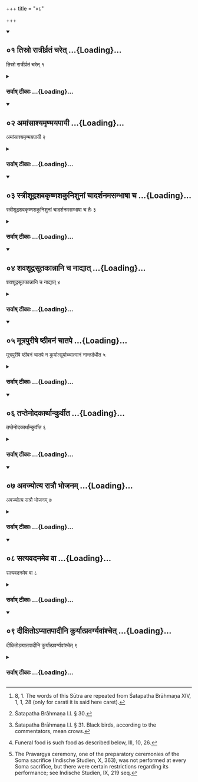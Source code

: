 +++
title = "०८"

+++
<div class="js_include" includetitle="true" newlevelforh1="2" unfilled url="/vedAH_yajuH/vAjasaneyam/sUtram/pAraskara-gRhyam/vishvAsa-prastutiH/2/08/01_tisro_rAtrIrvrataM_charet.md">
<details open><summary><h2>०१ तिस्रो रात्रीर्व्रतं चरेत् ...{Loading}...</h2></summary>

तिस्रो रात्रीर्व्रतं चरेत् १
</details>
</div>
<div class="js_include collapsed" newlevelforh1="3" title="सर्वाष् टीकाः" unfilled url="/vedAH_yajuH/vAjasaneyam/sUtram/pAraskara-gRhyam/sarvASh_TIkAH/2/08/01_tisro_rAtrIrvrataM_charet.md">
<details><summary><h3>सर्वाष् टीकाः ...{Loading}...</h3></summary>

1 [^1] . Through a period of three nights (after the Samāvartana) he should keep (the following) observances.


[^1]:  8, 1. The words of this Sūtra are repeated from Śatapatha Brāhmaṇa XIV, 1, 1, 28 (only for carati it is said here caret).


</details>
</div>
<div class="js_include" includetitle="true" newlevelforh1="2" unfilled url="/vedAH_yajuH/vAjasaneyam/sUtram/pAraskara-gRhyam/vishvAsa-prastutiH/2/08/02_amAMsAshyamRNmayapAyI.md">
<details open><summary><h2>०२ अमांसाश्यमृण्मयपायी ...{Loading}...</h2></summary>

अमांसाश्यमृण्मयपायी २
</details>
</div>
<div class="js_include collapsed" newlevelforh1="3" title="सर्वाष् टीकाः" unfilled url="/vedAH_yajuH/vAjasaneyam/sUtram/pAraskara-gRhyam/sarvASh_TIkAH/2/08/02_amAMsAshyamRNmayapAyI.md">
<details><summary><h3>सर्वाष् टीकाः ...{Loading}...</h3></summary>

2 [^2] . He shall eat no flesh and not drink out of an earthen vessel.


[^2]:  Śatapatha Brāhmaṇa l.l. § 30.


</details>
</div>
<div class="js_include" includetitle="true" newlevelforh1="2" unfilled url="/vedAH_yajuH/vAjasaneyam/sUtram/pAraskara-gRhyam/vishvAsa-prastutiH/2/08/03_strIshUdrashavakRShNashakunishunAM_chAdarshanam.md">
<details open><summary><h2>०३ स्त्रीशूद्रशवकृष्णशकुनिशुनां चादर्शनमसम्भाषा च ...{Loading}...</h2></summary>

स्त्रीशूद्रशवकृष्णशकुनिशुनां चादर्शनमसम्भाषा च तैः ३
</details>
</div>
<div class="js_include collapsed" newlevelforh1="3" title="सर्वाष् टीकाः" unfilled url="/vedAH_yajuH/vAjasaneyam/sUtram/pAraskara-gRhyam/sarvASh_TIkAH/2/08/03_strIshUdrashavakRShNashakunishunAM_chAdarshanam.md">
<details><summary><h3>सर्वाष् टीकाः ...{Loading}...</h3></summary>

3 [^3] . He shall avoid seeing women, Śūdras, dead bodies, black birds, and dogs, and shall not talk to (such beings).


[^3]:  Śatapatha Brāhmaṇa l.l. § 31. Black birds, according to the commentators, mean crows.


</details>
</div>
<div class="js_include" includetitle="true" newlevelforh1="2" unfilled url="/vedAH_yajuH/vAjasaneyam/sUtram/pAraskara-gRhyam/vishvAsa-prastutiH/2/08/04_shavashUdrasUtakAnnAni_cha_nAdyAt.md">
<details open><summary><h2>०४ शवशूद्रसूतकान्नानि च नाद्यात् ...{Loading}...</h2></summary>

शवशूद्रसूतकान्नानि च नाद्यात् ४
</details>
</div>
<div class="js_include collapsed" newlevelforh1="3" title="सर्वाष् टीकाः" unfilled url="/vedAH_yajuH/vAjasaneyam/sUtram/pAraskara-gRhyam/sarvASh_TIkAH/2/08/04_shavashUdrasUtakAnnAni_cha_nAdyAt.md">
<details><summary><h3>सर्वाष् टीकाः ...{Loading}...</h3></summary>

4 [^4] . He shall not eat funeral food, or food of a


[^4]:  Funeral food is such food as described below, III, 10, 26.


Śūdra, or of a woman lying-in (during the period of her impurity).

</details>
</div>
<div class="js_include" includetitle="true" newlevelforh1="2" unfilled url="/vedAH_yajuH/vAjasaneyam/sUtram/pAraskara-gRhyam/vishvAsa-prastutiH/2/08/05_mUtrapurIShe_ShThIvanaM_chAtape.md">
<details open><summary><h2>०५ मूत्रपुरीषे ष्ठीवनं चातपे ...{Loading}...</h2></summary>

मूत्रपुरीषे ष्ठीवनं चातपे न कुर्यात्सूर्याच्चात्मानं नान्तर्दधीत ५
</details>
</div>
<div class="js_include collapsed" newlevelforh1="3" title="सर्वाष् टीकाः" unfilled url="/vedAH_yajuH/vAjasaneyam/sUtram/pAraskara-gRhyam/sarvASh_TIkAH/2/08/05_mUtrapurIShe_ShThIvanaM_chAtape.md">
<details><summary><h3>सर्वाष् टीकाः ...{Loading}...</h3></summary>

5. He shall not void urine or excrements, or spit out in the sun-shine, and shall riot cover himself against the sun.

</details>
</div>
<div class="js_include" includetitle="true" newlevelforh1="2" unfilled url="/vedAH_yajuH/vAjasaneyam/sUtram/pAraskara-gRhyam/vishvAsa-prastutiH/2/08/06_taptenodakArthAnkurvIta.md">
<details open><summary><h2>०६ तप्तेनोदकार्थान्कुर्वीत ...{Loading}...</h2></summary>

तप्तेनोदकार्थान्कुर्वीत ६
</details>
</div>
<div class="js_include collapsed" newlevelforh1="3" title="सर्वाष् टीकाः" unfilled url="/vedAH_yajuH/vAjasaneyam/sUtram/pAraskara-gRhyam/sarvASh_TIkAH/2/08/06_taptenodakArthAnkurvIta.md">
<details><summary><h3>सर्वाष् टीकाः ...{Loading}...</h3></summary>

6. He shall take warm water for (the rites) in which water is wanted.

</details>
</div>
<div class="js_include" includetitle="true" newlevelforh1="2" unfilled url="/vedAH_yajuH/vAjasaneyam/sUtram/pAraskara-gRhyam/vishvAsa-prastutiH/2/08/07_avajyotya_rAtrau_bhojanam.md">
<details open><summary><h2>०७ अवज्योत्य रात्रौ भोजनम् ...{Loading}...</h2></summary>

अवज्योत्य रात्रौ भोजनम् ७
</details>
</div>
<div class="js_include collapsed" newlevelforh1="3" title="सर्वाष् टीकाः" unfilled url="/vedAH_yajuH/vAjasaneyam/sUtram/pAraskara-gRhyam/sarvASh_TIkAH/2/08/07_avajyotya_rAtrau_bhojanam.md">
<details><summary><h3>सर्वाष् टीकाः ...{Loading}...</h3></summary>

7. At night he shall eat by the light (of a lamp or a fire-brand).

</details>
</div>
<div class="js_include" includetitle="true" newlevelforh1="2" unfilled url="/vedAH_yajuH/vAjasaneyam/sUtram/pAraskara-gRhyam/vishvAsa-prastutiH/2/08/08_satyavadanameva_vA.md">
<details open><summary><h2>०८ सत्यवदनमेव वा ...{Loading}...</h2></summary>

सत्यवदनमेव वा ८
</details>
</div>
<div class="js_include collapsed" newlevelforh1="3" title="सर्वाष् टीकाः" unfilled url="/vedAH_yajuH/vAjasaneyam/sUtram/pAraskara-gRhyam/sarvASh_TIkAH/2/08/08_satyavadanameva_vA.md">
<details><summary><h3>सर्वाष् टीकाः ...{Loading}...</h3></summary>

8. Or only speaking the truth (suffices instead of the other observances).

</details>
</div>
<div class="js_include" includetitle="true" newlevelforh1="2" unfilled url="/vedAH_yajuH/vAjasaneyam/sUtram/pAraskara-gRhyam/vishvAsa-prastutiH/2/08/09_dIxito-pyAtapAdIni_kuryAtpravargyavAMshchet.md">
<details open><summary><h2>०९ दीक्षितोऽप्यातपादीनि कुर्यात्प्रवर्ग्यवांश्चेत् ...{Loading}...</h2></summary>

दीक्षितोऽप्यातपादीनि कुर्यात्प्रवर्ग्यवांश्चेत् ९
</details>
</div>
<div class="js_include collapsed" newlevelforh1="3" title="सर्वाष् टीकाः" unfilled url="/vedAH_yajuH/vAjasaneyam/sUtram/pAraskara-gRhyam/sarvASh_TIkAH/2/08/09_dIxito-pyAtapAdIni_kuryAtpravargyavAMshchet.md">
<details><summary><h3>सर्वाष् टीकाः ...{Loading}...</h3></summary>

9 [^5] . Also a person who has received the dīkṣā (or inauguration for a Soma sacrifice), should observe these rules beginning from (that which regards) the sun-shine (Sūtra 5), if he performs the Pravargya ceremony.


[^5]:  The Pravargya ceremony, one of the preparatory ceremonies of the Soma sacrifice (Indische Studien, X, 363), was not performed at every Soma sacrifice, but there were certain restrictions regarding its performance; see Indische Studien, IX, 219 seq.


</details>
</div>